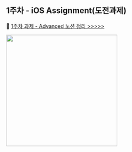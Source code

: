 ## 1주차 - iOS Assignment(도전과제)

💐 [1주차 과제 - Advanced 노션 정리 >>>>>](https://www.notion.so/yxxnaxxin/1-bc06e54b37c44fada320440dd908759e)

<img src = "https://user-images.githubusercontent.com/55099365/135770419-1c1da72b-6d92-4617-88bf-98a10edd0e68.gif" width ="300" />
